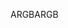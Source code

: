 <span data-ttu-id="b8abc-101">ARGB</span><span class="sxs-lookup"><span data-stu-id="b8abc-101">ARGB</span></span>